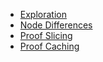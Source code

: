 - [Exploration](../Exploration)
- [Node Differences](../NodeDiff)
- [Proof Slicing](../ProofSlicing)
- [Proof Caching](../ProofCaching)